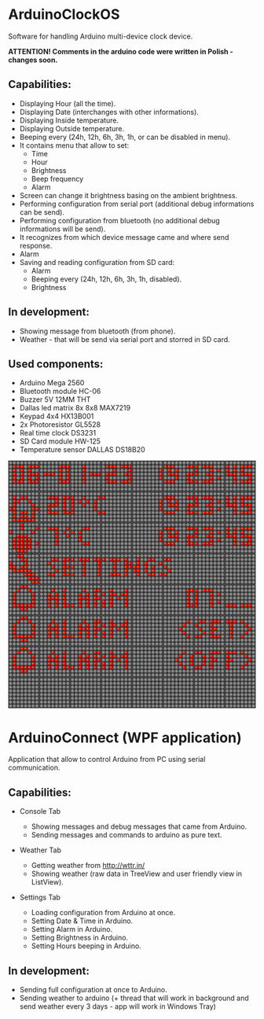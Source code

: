 # ArduinoClockOS
Software for handling Arduino multi-device clock device.

**ATTENTION! Comments in the arduino code were written in Polish - changes soon.**

## Capabilities:

- Displaying Hour (all the time).
- Displaying Date (interchanges with other informations).
- Displaying Inside temperature.
- Displaying Outside temperature.
- Beeping every (24h, 12h, 6h, 3h, 1h, or can be disabled in menu).
- It contains menu that allow to set:
  - Time
  - Hour
  - Brightness
  - Beep frequency
  - Alarm
- Screen can change it brightness basing on the ambient brightness.
- Performing configuration from serial port (additional debug informations can be send).
- Performing configuration from bluetooth (no additional debug informations will be send).
- It recognizes from which device message came and where send response.
- Alarm
- Saving and reading configuration from SD card:
  - Alarm
  - Beeping every (24h, 12h, 6h, 3h, 1h, disabled).
  - Brightness

## In development:

- Showing message from bluetooth (from phone).
- Weather - that will be send via serial port and storred in SD card.

## Used components:

- Arduino Mega 2560
- Bluetooth module HC-06
- Buzzer 5V 12MM THT
- Dallas led matrix 8x 8x8 MAX7219
- Keypad 4x4 HX13B001
- 2x Photoresistor GL5528
- Real time clock DS3231
- SD Card module HW-125
- Temperature sensor DALLAS DS18B20

![Arduino Example (Images/arduino_example.png)](Images/arduino_example.png)

# ArduinoConnect (WPF application)

Application that allow to control Arduino from PC using serial communication.

## Capabilities:

- Console Tab
  - Showing messages and debug messages that came from Arduino.
  - Sending messages and commands to arduino as pure text.

- Weather Tab
  - Getting weather from http://wttr.in/
  - Showing weather (raw data in TreeView and user friendly view in ListView).

- Settings Tab
  - Loading configuration from Arduino at once.
  - Setting Date & Time in Arduino.
  - Setting Alarm in Arduino.
  - Setting Brightness in Arduino.
  - Setting Hours beeping in Arduino.

## In development:

- Sending full configuration at once to Arduino.
- Sending weather to arduino (+ thread that will work in background and send weather every 3 days - app will work in Windows Tray)
